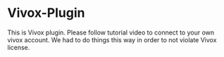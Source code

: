 # Vivox-Plugin
 This is Vivox plugin. Please follow tutorial video to connect to your own vivox account. We had to do things this way in order to not violate Vivox license.
